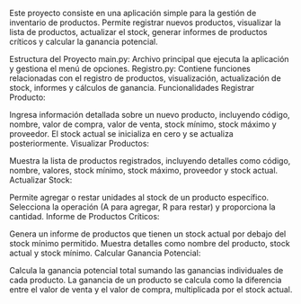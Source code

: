 
Este proyecto consiste en una aplicación simple para la gestión de inventario de productos. Permite registrar nuevos productos, visualizar la lista de productos, actualizar el stock, generar informes de productos críticos y calcular la ganancia potencial.

Estructura del Proyecto
main.py: Archivo principal que ejecuta la aplicación y gestiona el menú de opciones.
Registro.py: Contiene funciones relacionadas con el registro de productos, visualización, actualización de stock, informes y cálculos de ganancia.
Funcionalidades
Registrar Producto:

Ingresa información detallada sobre un nuevo producto, incluyendo código, nombre, valor de compra, valor de venta, stock mínimo, stock máximo y proveedor.
El stock actual se inicializa en cero y se actualiza posteriormente.
Visualizar Productos:

Muestra la lista de productos registrados, incluyendo detalles como código, nombre, valores, stock mínimo, stock máximo, proveedor y stock actual.
Actualizar Stock:

Permite agregar o restar unidades al stock de un producto específico.
Selecciona la operación (A para agregar, R para restar) y proporciona la cantidad.
Informe de Productos Críticos:

Genera un informe de productos que tienen un stock actual por debajo del stock mínimo permitido.
Muestra detalles como nombre del producto, stock actual y stock mínimo.
Calcular Ganancia Potencial:

Calcula la ganancia potencial total sumando las ganancias individuales de cada producto.
La ganancia de un producto se calcula como la diferencia entre el valor de venta y el valor de compra,
multiplicada por el stock actual.

